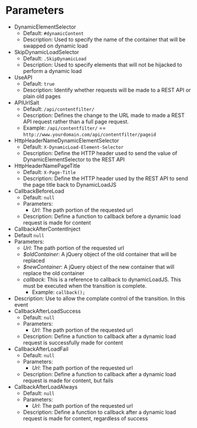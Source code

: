 # Parameters
- DynamicElementSelector
  - Default: `#dynamicContent`
  - Description: Used to specify the name of the container that will be swapped on dynamic load
- SkipDynamicLoadSelector
  - Default: `.SkipDynamicLoad`
  - Description: Used to specify elements that will not be hijacked to perform a dynamic load
- UseAPI
  - Default: `true`
  - Description: Identify whether requests will be made to a REST API or plain old pages
- APIUrlSalt
  - Default: `/api/contentfilter/`
  - Description: Defines the change to the URL made to made a REST API request rather than a full page request.
  - Example: `/api/contentfilter/` == `http://www.yourdomain.com/api/contentfilter/pageid`
- HttpHeaderNameDynamicElementSelector
  - Default: `X-DynamicLoad-Element-Selector`
  - Description: Define the HTTP header used to send the value of DynamicElementSelector to the REST API
- HttpHeaderNamePageTitle
  - Default: `X-Page-Title`
  - Description: Define the HTTP header used by the REST API to send the page title back to DynamicLoadJS
- CallbackBeforeLoad
  - Default: `null`
  - Parameters:
    - *Url*: The path portion of the requested url 
  - Description: Define a function to callback before a dynamic load request is made for content 
-  CallbackAfterContentInject
  - Default `null`
  - Parameters:
    - *Url*: The path portion of the requested url
    - *$oldContainer*: A jQuery object of the old container that will be replaced
    - *$newContainer*: A jQuery object of the new container that will replace the old container
    - *callback*: This is a reference to callback to dynamicLoadJS. This must be executed when the transition is complete.
      - Example: `callback();`
  - Description: Use to allow the complate control of the transition. In this event
- CallbackAfterLoadSuccess
  - Default: `null`
  - Parameters:
    - *Url*: The path portion of the requested url 
  - Description: Define a function to callback after a dynamic load request is successfully made for content 
- CallbackAfterLoadFail
  - Default: `null`
  - Parameters:
    - *Url*: The path portion of the requested url 
  - Description: Define a function to callback after a dynamic load request is made for content, but fails 
- CallbackAfterLoadAlways
  - Default: `null`
  - Parameters:
    - *Url*: The path portion of the requested url 
  - Description: Define a function to callback after a dynamic load request is made for content, regardless of success
